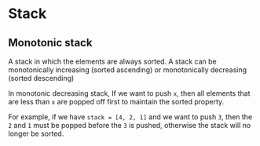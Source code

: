 # Stack

## Monotonic stack

A stack in which the elements are always sorted. A stack can be monotonically increasing (sorted ascending) or 
monotonically decreasing (sorted descending)

In monotonic decreasing stack, If we want to push `x`, then all elements that are less than `x` are popped 
off first to maintain the sorted property. 

For example, if we have `stack = [4, 2, 1]` and we want to push `3`, then the `2` and `1` must be popped before the `3` 
is pushed, otherwise the stack will no longer be sorted.